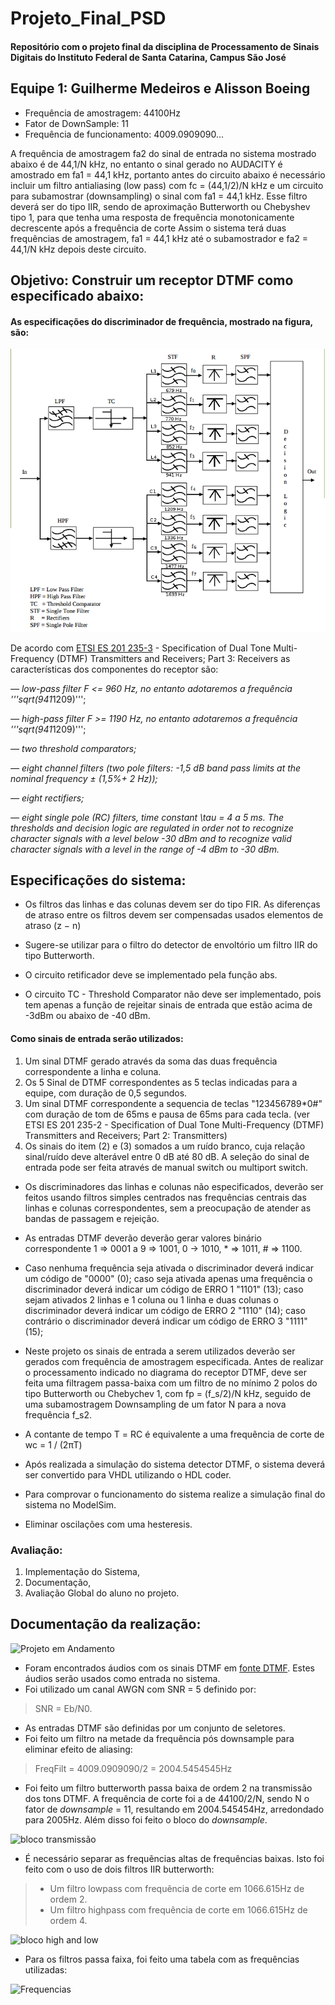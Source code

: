 # Projeto_Final_PSD

####   Repositório com o projeto final da disciplina de Processamento de Sinais Digitais do Instituto Federal de Santa Catarina, Campus São José

## Equipe 1: Guilherme Medeiros e Alisson Boeing

* Frequência de amostragem: 44100Hz
* Fator de DownSample: 11
* Frequência de funcionamento: 4009.0909090...

A frequência de amostragem fa2 do sinal de entrada no sistema mostrado abaixo é de 44,1/N kHz, no entanto o sinal gerado no AUDACITY é amostrado em fa1 = 44,1 kHz, portanto antes do circuito abaixo é necessário incluir um filtro antialiasing (low pass) com fc = (44,1/2)/N kHz e um circuito para subamostrar (downsampling) o sinal com fa1 = 44,1 kHz. Esse filtro deverá ser do tipo IIR, sendo de aproximação Butterworth ou Chebyshev tipo 1, para que tenha uma resposta de frequência monotonicamente decrescente após a frequência de corte Assim o sistema terá duas frequências de amostragem, fa1 = 44,1 kHz até o subamostrador e fa2 = 44,1/N kHz depois deste circuito.

## Objetivo: Construir um receptor DTMF como especificado abaixo:
####  As especificações do discriminador de frequência, mostrado na figura, são:
![Recepção DTMF](DiscriminadorDTMF.png)

De acordo com [ETSI ES 201 235-3](http://www.etsi.org/deliver/etsi_es/201200_201299/20123503/01.01.01_50/es_20123503v010101m.pdf) - Specification of Dual Tone Multi-Frequency (DTMF) Transmitters and Receivers; Part 3: Receivers as características dos componentes do receptor são:

*— low-pass filter F <= 960 Hz,  no entanto adotaremos a frequência '''sqrt(941*1209)''';

*— high-pass filter F >= 1190 Hz,  no entanto adotaremos a frequência '''sqrt(941*1209)''';

*— two threshold comparators;*

*— eight channel filters (two pole filters: -1,5 dB band pass limits at the nominal frequency ± (1,5%+ 2 Hz));*

*— eight rectifiers;*

*— eight single pole (RC) filters, time constant \tau = 4 a 5 ms.
The thresholds and decision logic are regulated in order not to recognize character signals with a level below -30 dBm
and to recognize valid character signals with a level in the range of -4 dBm to -30 dBm.*

## Especificações do sistema:
* Os filtros das linhas e das colunas devem ser do tipo FIR. As diferenças de atraso entre os filtros devem ser compensadas usados elementos de atraso (z − n)

* Sugere-se utilizar para o filtro do detector de envoltório um filtro IIR do tipo Butterworth.

* O circuito retificador deve se implementado pela função abs.

* O circuito TC - Threshold Comparator não deve ser implementado, pois tem apenas a função de rejeitar sinais de entrada que estão acima de -3dBm ou abaixo de -40 dBm.

#### Como sinais de entrada serão utilizados:
1) Um sinal DTMF gerado através da soma das duas frequência correspondente a linha e coluna.
2) Os 5 Sinal de DTMF correspondentes as 5 teclas indicadas para a equipe, com duração de 0,5 segundos.
3) Um sinal DTMF correspondente a sequencia de teclas "123456789*0#" com duração de tom de 65ms e pausa de 65ms para cada tecla. (ver ETSI ES 201 235-2 - Specification of Dual Tone Multi-Frequency (DTMF) Transmitters and Receivers; Part 2: Transmitters)
4) Os sinais do item (2) e (3) somados a um ruído branco, cuja relação sinal/ruído deve alterável entre 0 dB até 80 dB.
A seleção do sinal de entrada pode ser feita através de manual switch ou multiport switch.

* Os discriminadores das linhas e colunas não especificados, deverão ser feitos usando filtros simples centrados nas frequências centrais das linhas e colunas correspondentes, sem a preocupação de atender as bandas de passagem e rejeição.

* As entradas DTMF deverão deverão gerar valores binário correspondente 1 => 0001 a 9 => 1001, 0 -> 1010, * => 1011, # => 1100.

* Caso nenhuma frequência seja ativada o discriminador deverá indicar um código de "0000" (0); caso seja ativada apenas uma frequência o discriminador deverá indicar um código de ERRO 1 "1101" (13); caso sejam ativados 2 linhas e 1 coluna ou 1 linha e duas colunas o discriminador deverá indicar um código de ERRO 2 "1110" (14); caso contrário o discriminador deverá indicar um código de ERRO 3 "1111" (15);

* Neste projeto os sinais de entrada a serem utilizados deverão ser gerados com frequência de amostragem especificada. Antes de realizar o processamento indicado no diagrama do receptor DTMF, deve ser feita uma filtragem passa-baixa com um filtro de no mínimo 2 polos do tipo Butterworth ou Chebychev 1, com fp = (f_s/2)/N kHz, seguido de uma subamostragem Downsampling de um fator N para a nova frequência f_s2.

* A contante de tempo Τ = RC é equivalente a uma frequência de corte de wc = 1 / (2πΤ)

* Após realizada a simulação do sistema detector DTMF, o sistema deverá ser convertido para VHDL utilizando o HDL coder.

* Para comprovar o funcionamento do sistema realize a simulação final do sistema no ModelSim.

* Eliminar oscilações com uma hesteresis.


### **Avaliação:**

1) Implementação do Sistema,
2) Documentação,
3) Avaliação Global do aluno no projeto.


## Documentação da realização:

![Projeto em Andamento](/Imagens/sprojeto.png)

* Foram encontrados áudios com os sinais DTMF em [fonte DTMF](https://evolution.voxeo.com/library/audio/prompts/dtmf/index.jsp). Estes áudios serão usados como entrada no sistema.
* Foi utilizado um canal AWGN com SNR = 5 definido por:
>   SNR = Eb/N0.
* As entradas DTMF são definidas por um conjunto de seletores.
* Foi feito um filtro na metade da frequência pós downsample para eliminar efeito de aliasing:
> FreqFilt = 4009.0909090/2 = 2004.5454545Hz
* Foi feito um filtro butterworth passa baixa de ordem 2 na transmissão dos tons DTMF. A frequência de corte foi a de 44100/2/N, sendo N o fator de *downsample* = 11, resultando em 2004.545454Hz, arredondado para 2005Hz. Além disso foi feito o bloco do *downsample*.

![bloco transmissão](/Imagens/blocotransmissao.png)

* É necessário separar as frequẽncias altas de frequências baixas. Isto foi feito com o uso de dois filtros IIR butterworth:
> * Um filtro lowpass com frequência de corte em 1066.615Hz de ordem 2.
> * Um filtro highpass com frequência de corte em 1066.615Hz de ordem 4.

![bloco high and low](/Imagens/blocohighandlowfrequencys.png)

* Para os filtros passa faixa, foi feito uma tabela com as frequências utilizadas:

![Frequencias](/Imagens/TabelaFrequencias.png)



